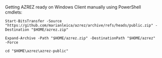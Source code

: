 Getting AZREZ ready on Windows Client manually using PowerShell cmdlets:

```
Start-BitsTransfer -Source "https://github.com/marianleica/azrez/archive/refs/heads/public.zip" -Destination "$HOME/azrez.zip"

Expand-Archive -Path "$HOME/azrez.zip" -DestinationPath "$HOME/azrez" -Force 

cd "$HOME\azrez\azrez-public" 

```
